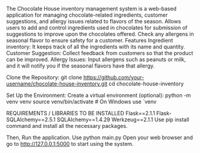 The Chocolate House inventory management system is a web-based application for managing chocolate-related ingredients, customer suggestions, and allergy issues related to flavors of the season. Allows users to add and control ingredients used in chocolates for submission of suggestions to improve upon the chocolates offered. Check any allergens in seasonal flavor to ensure safety for a customer. 
Features Ingredient inventory: It keeps track of all the ingredients with its name and quantity. Customer Suggestion: Collect feedback from customers so that the product can be improved.
Allergy Issues: Input allergens such as peanuts or milk, and it will notify you if the seasonal flavors have that allergy.

Clone the Repository:
git clone https://github.com/your-username/chocolate-house-inventory.git
cd chocolate-house-inventory

Set Up the Environment:
Create a virtual environment (optional):
python -m venv venv
source venv/bin/activate  # On Windows use `venv

REQUIREMENTS / LIBRARIES TO BE INSTALLED
Flask==2.1.1
Flask-SQLAlchemy==2.5.1
SQLAlchemy==1.4.29
Werkzeug==2.1.1
Use pip install command and install all the necessary packages.

Then, Run the application.
Use python main.py
Open your web browser and go to http://127.0.0.1:5000 to start using the system.
